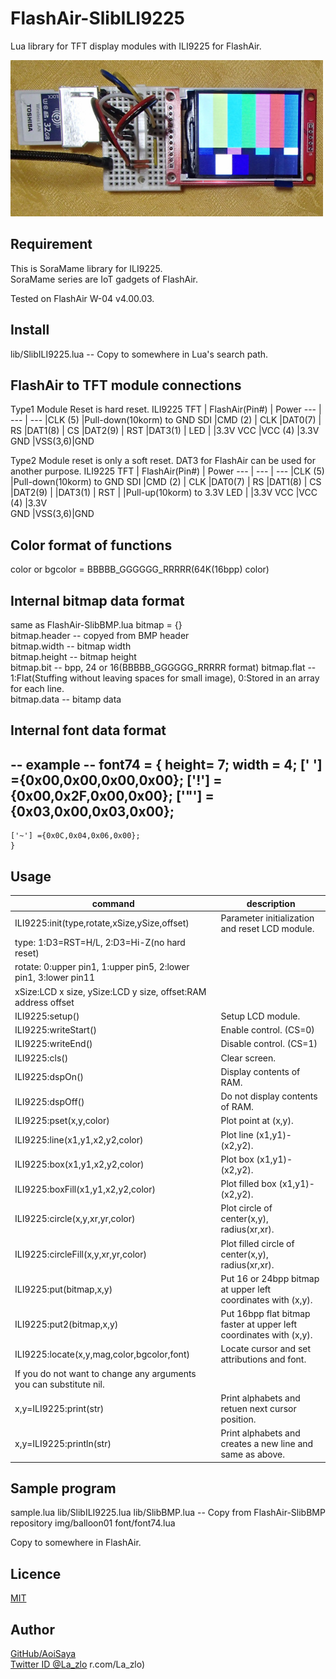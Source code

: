 # FlashAir-SlibILI9225

Lua library for TFT display modules with ILI9225 for FlashAir.  
  
<img src="img/ILI9225connect01.jpg" width="500">

## Requirement

This is SoraMame library for ILI9225.  
SoraMame series are IoT gadgets of FlashAir.

Tested on FlashAir W-04 v4.00.03.

## Install

lib/SlibILI9225.lua -- Copy to somewhere in Lua's search path.

## FlashAir to TFT module connections

Type1
Module Reset is hard reset.
ILI9225 TFT | FlashAir(Pin#) | Power
--- | --- | ---
    |CLK (5) |Pull-down(10korm) to GND
SDI |CMD (2) |
CLK |DAT0(7) |
RS  |DAT1(8) |
CS  |DAT2(9) |
RST |DAT3(1) |
LED |        |3.3V
VCC |VCC (4) |3.3V   
GND |VSS(3,6)|GND    

Type2
Module reset is only a soft reset.
DAT3 for FlashAir can be used for another purpose.
ILI9225 TFT | FlashAir(Pin#) | Power
--- | --- | ---
    |CLK (5) |Pull-down(10korm) to GND
SDI |CMD (2) |
CLK |DAT0(7) |
RS  |DAT1(8) |
CS  |DAT2(9) |
    |DAT3(1) |
RST |        |Pull-up(10korm) to 3.3V
LED |        |3.3V
VCC |VCC (4) |3.3V   
GND |VSS(3,6)|GND    

## Color format of functions

color or bgcolor = BBBBB_GGGGGG_RRRRR(64K(16bpp) color)

## Internal bitmap data format

same as FlashAir-SlibBMP.lua
    bitmap  = {}  
    bitmap.header -- copyed from BMP header  
    bitmap.width  -- bitmap width  
    bitmap.height -- bitmap height  
    bitmap.bit    -- bpp, 24 or 16(BBBBB_GGGGGG_RRRRR format)
    bitmap.flat   -- 1:Flat(Stuffing without leaving spaces for small image), 0:Stored in an array for each line.  
    bitmap.data   -- bitamp data  

## Internal font data format

-- example --
    font74 = {
    height= 7;
    width = 4;
    [' '] ={0x00,0x00,0x00,0x00};
    ['!'] ={0x00,0x2F,0x00,0x00};
    ['"'] ={0x03,0x00,0x03,0x00};
--
    ['~'] ={0x0C,0x04,0x06,0x00};
    }


## Usage

command | description
--- | ---
ILI9225:init(type,rotate,xSize,ySize,offset) | Parameter initialization and reset LCD module.
 |type: 1:D3=RST=H/L, 2:D3=Hi-Z(no hard reset)
 |rotate: 0:upper pin1, 1:upper pin5, 2:lower pin1, 3:lower pin11
 |xSize:LCD x size, ySize:LCD y size, offset:RAM address offset
ILI9225:setup() | Setup LCD module.
ILI9225:writeStart() | Enable control. (CS=0)
ILI9225:writeEnd()   | Disable control. (CS=1)
ILI9225:cls()        | Clear screen.
ILI9225:dspOn()      | Display contents of RAM.
ILI9225:dspOff()     | Do not display contents of RAM.
ILI9225:pset(x,y,color) | Plot point at (x,y).
ILI9225:line(x1,y1,x2,y2,color) | Plot line (x1,y1)-(x2,y2).
ILI9225:box(x1,y1,x2,y2,color) | Plot box (x1,y1)-(x2,y2).
ILI9225:boxFill(x1,y1,x2,y2,color) | Plot filled box (x1,y1)-(x2,y2).
ILI9225:circle(x,y,xr,yr,color) | Plot circle of center(x,y), radius(xr,xr).
ILI9225:circleFill(x,y,xr,yr,color) | Plot filled circle of center(x,y), radius(xr,xr).
ILI9225:put(bitmap,x,y) | Put 16 or 24bpp bitmap at upper left coordinates with (x,y).
ILI9225:put2(bitmap,x,y)| Put 16bpp flat bitmap faster at upper left coordinates with (x,y).
ILI9225:locate(x,y,mag,color,bgcolor,font) | Locate cursor and set attributions and font.
 | If you do not want to change any arguments you can substitute nil.
x,y=ILI9225:print(str) | Print alphabets and retuen next cursor position.
x,y=ILI9225:println(str) | Print alphabets and creates a new line and same as above.

## Sample program

sample.lua
lib/SlibILI9225.lua
lib/SlibBMP.lua -- Copy from FlashAir-SlibBMP repository
img/balloon01
font/font74.lua

Copy to somewhere in FlashAir.


## Licence

[MIT](https://github.com/AoiSaya/FlashAir-libBMP/blob/master/LICENSE)

## Author

[GitHub/AoiSaya](https://github.com/AoiSaya)  
[Twitter ID @La_zlo](https://twitter.com/La_zlo)
r.com/La_zlo)
